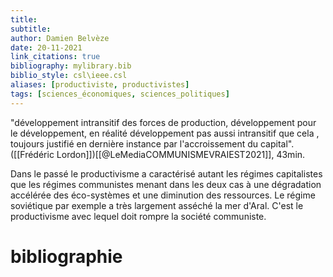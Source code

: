 ```yaml
---
title: 
subtitle:
author: Damien Belvèze
date: 20-11-2021
link_citations: true
bibliography: mylibrary.bib
biblio_style: csl\ieee.csl
aliases: [productiviste, productivistes]
tags: [sciences_économiques, sciences_politiques]
---
```


"développement intransitif des forces de production, développement pour le développement, en réalité développement pas aussi intransitif que cela , toujours justifié en dernière instance par l'accroissement du capital". ([[Frédéric Lordon]])[[@LeMediaCOMMUNISMEVRAIEST2021]], 43min. 

Dans le passé le productivisme a caractérisé autant les régimes capitalistes que les régimes communistes menant dans les deux cas à une dégradation accélérée des éco-systèmes et une diminution des ressources. Le régime soviétique par exemple a très largement asséché la mer d'Aral.
C'est le productivisme avec lequel doit rompre la société communiste. 





# bibliographie

